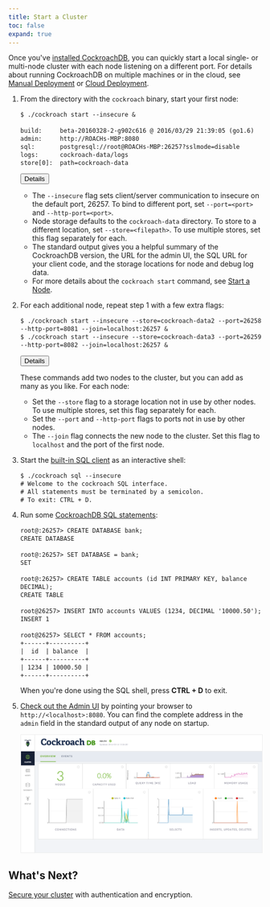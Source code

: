 ```yaml
---
title: Start a Cluster
toc: false
expand: true
---
```


Once you've [installed CockroachDB](install-cockroachdb.html), you can quickly start a local single- or multi-node cluster with each node listening on a different port. For details about running CockroachDB on multiple machines or in the cloud, see <a href="manual-deployment.html">Manual Deployment</a> or <a href="cloud-deployment.html">Cloud Deployment</a>.

1.  From the directory with the `cockroach` binary, start your first node:

    ~~~ shell
    $ ./cockroach start --insecure &

    build:     beta-20160328-2-g902c616 @ 2016/03/29 21:39:05 (go1.6)
    admin:     http://ROACHs-MBP:8080
    sql:       postgresql://root@ROACHs-MBP:26257?sslmode=disable
    logs:      cockroach-data/logs
    store[0]:  path=cockroach-data
    ~~~

    <button type="button" class="btn details collapsed" data-toggle="collapse" data-target="#details1">Details</button>
    <div id="details1" class="collapse">
      <ul>
        <li> The <code>--insecure</code> flag sets client/server communication to insecure on the default port, 26257. To bind to different port, set <code>--port=&#60;port&#62;</code> and <code>--http-port=&#60;port&#62;</code>.</li>
        <li>Node storage defaults to the <code>cockroach-data</code> directory. To store to a different location, set <code>--store=&#60;filepath&#62;</code>. To use multiple stores, set this flag separately for each.</li>
        <li>The standard output gives you a helpful summary of the CockroachDB version, the URL for the admin UI, the SQL URL for your client code, and the storage locations for node and debug log data.</li>
        <li>For more details about the <code>cockroach start</code> command, see <a href="start-a-node.html">Start a Node</a>.</li>
      </ul>
    </div>

2.  For each additional node, repeat step 1 with a few extra flags:
   
    ~~~ shell
    $ ./cockroach start --insecure --store=cockroach-data2 --port=26258 --http-port=8081 --join=localhost:26257 &
    $ ./cockroach start --insecure --store=cockroach-data3 --port=26259 --http-port=8082 --join=localhost:26257 &
    ~~~

    <button type="button" class="btn details collapsed" data-toggle="collapse" data-target="#details2">Details</button>
    <div id="details2" class="collapse">
      <p>These commands add two nodes to the cluster, but you can add as many as you like. For each node:
      <ul>
        <li>Set the <code>--store</code> flag to a storage location not in use by other nodes. To use multiple stores, set this flag separately for each.</li>
        <li>Set the <code>--port</code> and <code>--http-port</code> flags to ports not in use by other nodes.</li>
        <li>The <code>--join</code> flag connects the new node to the cluster. Set this flag to <code>localhost</code> and the port of the first node.</li>
      </ul>
    </div>

3.  Start the [built-in SQL client](use-the-built-in-sql-client.html) as an interactive shell:

    ~~~ shell
    $ ./cockroach sql --insecure
    # Welcome to the cockroach SQL interface.
    # All statements must be terminated by a semicolon.
    # To exit: CTRL + D.
    ~~~

4.  Run some [CockroachDB SQL statements](learn-cockroachdb-sql.html):

    ~~~ shell
    root@:26257> CREATE DATABASE bank;
    CREATE DATABASE

    root@:26257> SET DATABASE = bank;
    SET

    root@:26257> CREATE TABLE accounts (id INT PRIMARY KEY, balance DECIMAL);
    CREATE TABLE

    root@26257> INSERT INTO accounts VALUES (1234, DECIMAL '10000.50');
    INSERT 1

    root@26257> SELECT * FROM accounts;
    +------+----------+
    |  id  | balance  |
    +------+----------+
    | 1234 | 10000.50 |
    +------+----------+
    ~~~

    When you're done using the SQL shell, press **CTRL + D** to exit.
 
5.  [Check out the Admin UI](explore-the-admin-ui.html) by pointing your browser to `http://<localhost>:8080`. You can find the complete address in the `admin` field in the standard output of any node on startup.

    <img src="images/admin_ui.png" style="border:1px solid #eee;max-width:100%" />

## What's Next?

[Secure your cluster](secure-a-cluster.html) with authentication and encryption.
